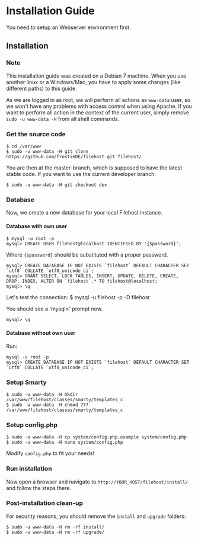 # Installation Guide

You need to setup an Webserver environment first. 

## Installation

### Note
This installation guide was created on a Debian 7 machine. When you use another linux or a Windows/Mac,
you have to apply some changes (like different paths) to this guide.

As we are logged in as root, we will perform all actions as `www-data` user, so we won't have any problems
with access control when using Apache. If you want to perform all action in the context of the current
user, simply remove `sudo -u www-data -H` from all shell commands.

### Get the source code
	$ cd /var/www
	$ sudo -u www-data -H git clone https://github.com/frostieDE/filehost.git filehost/
	
You are then at the master-branch, which is supposed to have the latest stable code. If you want to use
the current developer branch:

	$ sudo -u www-data -H git checkout dev
	
### Database
Now, we create a new database for your local Filehost instance.

#### Database with own user

	$ mysql -u root -p
	mysql> CREATE USER filehost@localhost IDENTIFIED BY '{$password}';

Where `{$password}` should be substituted with a proper password.

	mysql> CREATE DATABASE IF NOT EXISTS `filehost` DEFAULT CHARACTER SET `utf8` COLLATE `utf8_unicode_ci`;
	mysql> GRANT SELECT, LOCK TABLES, INSERT, UPDATE, DELETE, CREATE, DROP, INDEX, ALTER ON `filehost`.* TO filehost@localhost;
	mysql> \q

	
Let's test the connection:
	$  mysql -u filehost -p -D filehost

You should see a 'mysql>' prompt now.

	mysql> \q

#### Database without own user
Run:

	mysql -u root -p
	mysql> CREATE DATABASE IF NOT EXISTS `filehost` DEFAULT CHARACTER SET `utf8` COLLATE `utf8_unicode_ci`;

### Setup Smarty
	$ sudo -u www-data -H mkdir /var/www/filehost/classes/smarty/templates_c
	$ sudo -u www-data -H chmod 777 /var/www/filehost/classes/smarty/templates_c
	
### Setup config.php
	$ sudo -u www-data -H cp system/config.php.example system/config.php
	$ sudo -u www-data -H nano system/config.php

Modify `config.php` to fit your needs!

### Run installation
Now open a browser and navigate to `http://YOUR_HOST/filehost/install/` and follow the steps there.

### Post-installation clean-up
For security reasons, you should remove the `install` and `upgrade` folders:

	$ sudo -u www-data -H rm -rf install/
	$ sudo -u www-data -H rm -rf upgrade/
